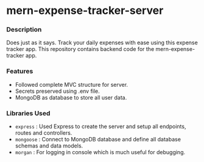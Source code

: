 # mern-expense-tracker-server

### Description

Does just as it says. Track your daily expenses with ease using this expense tracker app. This repository contains backend code for the mern-expense-tracker app.

### Features

-   Followed complete MVC structure for server.
-   Secrets preserved using .env file.
-   MongoDB as database to store all user data.

### Libraries Used

-   `express` : Used Express to create the server and setup all endpoints, routes and controllers.
-   `mongoose` : Connect to MongoDB database and define all database schemas and data models.
-   `morgan` : For logging in console which is much useful for debugging.
